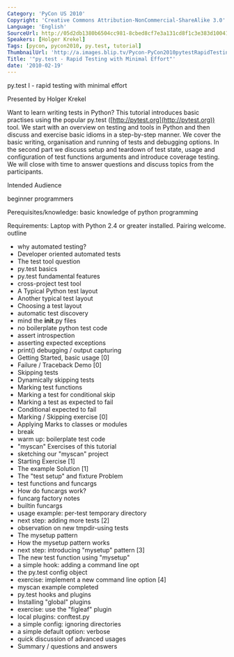 ```yaml
---
Category: 'PyCon US 2010'
Copyright: 'Creative Commons Attribution-NonCommercial-ShareAlike 3.0'
Language: 'English'
SourceUrl: http://05d2db1380b6504cc981-8cbed8cf7e3a131cd8f1c3e383d10041.r93.cf2.rackcdn.com/pycon-us-2010/259_py-test-rapid-testing-with-minimal-effort.m4v
Speakers: [Holger Krekel]
Tags: [pycon, pycon2010, py.test, tutorial]
ThumbnailUrl: 'http://a.images.blip.tv/Pycon-PyCon2010pytestRapidTestingWithMinimalEffort216-303.jpg'
Title: '"py.test - Rapid Testing with Minimal Effort"'
date: '2010-02-19'
---
```

py.test I - rapid testing with minimal effort

Presented by Holger Krekel

Want to learn writing tests in Python? This tutorial introduces basic
practises using the popular py.test ([http://pytest.org](http://pytest.org))
tool. We start with an overview on testing and tools in Python and then
discuss and exercise basic idioms in a step-by-step manner. We cover the basic
writing, organisation and running of tests and debugging options. In the
second part we discuss setup and teardown of test state, usage and
configuration of test functions arguments and introduce coverage testing. We
will close with time to answer questions and discuss topics from the
participants.

Intended Audience

beginner programmers

Perequisites/knowledge: basic knowledge of python programming

Requirements: Laptop with Python 2.4 or greater installed. Pairing welcome.
outline

  * why automated testing? 
  * Developer oriented automated tests 
  * The test tool question 
  * py.test basics 
  * py.test fundamental features 
  * cross-project test tool 
  * A Typical Python test layout 
  * Another typical test layout 
  * Choosing a test layout 
  * automatic test discovery 
  * mind the __init__.py files 
  * no boilerplate python test code 
  * assert introspection 
  * asserting expected exceptions 
  * print() debugging / output capturing 
  * Getting Started, basic usage [0] 
  * Failure / Traceback Demo [0] 
  * Skipping tests 
  * Dynamically skipping tests 
  * Marking test functions 
  * Marking a test for conditional skip 
  * Marking a test as expected to fail 
  * Conditional expected to fail 
  * Marking / Skipping exercise [0] 
  * Applying Marks to classes or modules 
  * break 
  * warm up: boilerplate test code 
  * "myscan" Exercises of this tutorial 
  * sketching our "myscan" project 
  * Starting Exercise [1] 
  * The example Solution [1] 
  * The "test setup" and fixture Problem 
  * test functions and funcargs 
  * How do funcargs work? 
  * funcarg factory notes 
  * builtin funcargs 
  * usage example: per-test temporary directory 
  * next step: adding more tests [2] 
  * observation on new tmpdir-using tests 
  * The mysetup pattern 
  * How the mysetup pattern works 
  * next step: introducing "mysetup" pattern [3] 
  * The new test function using "mysetup" 
  * a simple hook: adding a command line opt 
  * the py.test config object 
  * exercise: implement a new command line option [4] 
  * myscan example completed 
  * py.test hooks and plugins 
  * Installing "global" plugins 
  * exercise: use the "figleaf" plugin 
  * local plugins: conftest.py 
  * a simple config: ignoring directories 
  * a simple default option: verbose 
  * quick discussion of advanced usages 
  * Summary / questions and answers 

